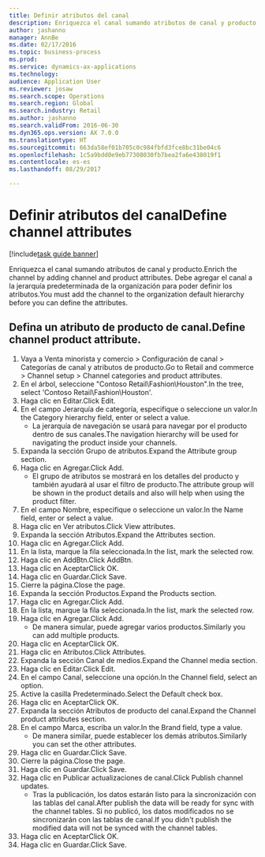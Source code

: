 ```yaml
--- 
title: Definir atributos del canal
description: Enriquezca el canal sumando atributos de canal y producto.
author: jashanno
manager: AnnBe
ms.date: 02/17/2016
ms.topic: business-process
ms.prod: 
ms.service: dynamics-ax-applications
ms.technology: 
audience: Application User
ms.reviewer: josaw
ms.search.scope: Operations
ms.search.region: Global
ms.search.industry: Retail
ms.author: jashanno
ms.search.validFrom: 2016-06-30
ms.dyn365.ops.version: AX 7.0.0
ms.translationtype: HT
ms.sourcegitcommit: 663da58ef01b705c0c984fbfd3fce8bc31be04c6
ms.openlocfilehash: 1c5a9bdd0e9eb77308030fb7bea2fa6e438019f1
ms.contentlocale: es-es
ms.lasthandoff: 08/29/2017

---
```

# <a name="define-channel-attributes"></a><span data-ttu-id="be880-103">Definir atributos del canal</span><span class="sxs-lookup"><span data-stu-id="be880-103">Define channel attributes</span></span>

[!include[task guide banner](../includes/task-guide-banner.md)]

<span data-ttu-id="be880-104">Enriquezca el canal sumando atributos de canal y producto.</span><span class="sxs-lookup"><span data-stu-id="be880-104">Enrich the channel by adding channel and product attributes.</span></span> <span data-ttu-id="be880-105">Debe agregar el canal a la jerarquía predeterminada de la organización para poder definir los atributos.</span><span class="sxs-lookup"><span data-stu-id="be880-105">You must add the channel to the organization default hierarchy before you can define the attributes.</span></span>


## <a name="define-channel-product-attribute"></a><span data-ttu-id="be880-106">Defina un atributo de producto de canal.</span><span class="sxs-lookup"><span data-stu-id="be880-106">Define channel product attribute.</span></span>
1. <span data-ttu-id="be880-107">Vaya a Venta minorista y comercio > Configuración de canal > Categorías de canal y atributos de producto.</span><span class="sxs-lookup"><span data-stu-id="be880-107">Go to Retail and commerce > Channel setup > Channel categories and product attributes.</span></span>
2. <span data-ttu-id="be880-108">En el árbol, seleccione "Contoso Retail\Fashion\Houston".</span><span class="sxs-lookup"><span data-stu-id="be880-108">In the tree, select 'Contoso Retail\Fashion\Houston'.</span></span>
3. <span data-ttu-id="be880-109">Haga clic en Editar.</span><span class="sxs-lookup"><span data-stu-id="be880-109">Click Edit.</span></span>
4. <span data-ttu-id="be880-110">En el campo Jerarquía de categoría, especifique o seleccione un valor.</span><span class="sxs-lookup"><span data-stu-id="be880-110">In the Category hierarchy field, enter or select a value.</span></span>
    * <span data-ttu-id="be880-111">La jerarquía de navegación se usará para navegar por el producto dentro de sus canales.</span><span class="sxs-lookup"><span data-stu-id="be880-111">The navigation hierarchy will be used for navigating the product inside your channels.</span></span>  
5. <span data-ttu-id="be880-112">Expanda la sección Grupo de atributos.</span><span class="sxs-lookup"><span data-stu-id="be880-112">Expand the Attribute group section.</span></span>
6. <span data-ttu-id="be880-113">Haga clic en Agregar.</span><span class="sxs-lookup"><span data-stu-id="be880-113">Click Add.</span></span>
    * <span data-ttu-id="be880-114">El grupo de atributos se mostrará en los detalles del producto y también ayudará al usar el filtro de producto.</span><span class="sxs-lookup"><span data-stu-id="be880-114">The attribute group will be shown in the product details and also will help when using the product filter.</span></span>  
7. <span data-ttu-id="be880-115">En el campo Nombre, especifique o seleccione un valor.</span><span class="sxs-lookup"><span data-stu-id="be880-115">In the Name field, enter or select a value.</span></span>
8. <span data-ttu-id="be880-116">Haga clic en Ver atributos.</span><span class="sxs-lookup"><span data-stu-id="be880-116">Click View attributes.</span></span>
9. <span data-ttu-id="be880-117">Expanda la sección Atributos.</span><span class="sxs-lookup"><span data-stu-id="be880-117">Expand the Attributes section.</span></span>
10. <span data-ttu-id="be880-118">Haga clic en Agregar.</span><span class="sxs-lookup"><span data-stu-id="be880-118">Click Add.</span></span>
11. <span data-ttu-id="be880-119">En la lista, marque la fila seleccionada.</span><span class="sxs-lookup"><span data-stu-id="be880-119">In the list, mark the selected row.</span></span>
12. <span data-ttu-id="be880-120">Haga clic en AddBtn.</span><span class="sxs-lookup"><span data-stu-id="be880-120">Click AddBtn.</span></span>
13. <span data-ttu-id="be880-121">Haga clic en Aceptar</span><span class="sxs-lookup"><span data-stu-id="be880-121">Click OK.</span></span>
14. <span data-ttu-id="be880-122">Haga clic en Guardar.</span><span class="sxs-lookup"><span data-stu-id="be880-122">Click Save.</span></span>
15. <span data-ttu-id="be880-123">Cierre la página.</span><span class="sxs-lookup"><span data-stu-id="be880-123">Close the page.</span></span>
16. <span data-ttu-id="be880-124">Expanda la sección Productos.</span><span class="sxs-lookup"><span data-stu-id="be880-124">Expand the Products section.</span></span>
17. <span data-ttu-id="be880-125">Haga clic en Agregar.</span><span class="sxs-lookup"><span data-stu-id="be880-125">Click Add.</span></span>
18. <span data-ttu-id="be880-126">En la lista, marque la fila seleccionada.</span><span class="sxs-lookup"><span data-stu-id="be880-126">In the list, mark the selected row.</span></span>
19. <span data-ttu-id="be880-127">Haga clic en Agregar.</span><span class="sxs-lookup"><span data-stu-id="be880-127">Click Add.</span></span>
    * <span data-ttu-id="be880-128">De manera simular, puede agregar varios productos.</span><span class="sxs-lookup"><span data-stu-id="be880-128">Similarly you can add multiple products.</span></span>  
20. <span data-ttu-id="be880-129">Haga clic en Aceptar</span><span class="sxs-lookup"><span data-stu-id="be880-129">Click OK.</span></span>
21. <span data-ttu-id="be880-130">Haga clic en Atributos.</span><span class="sxs-lookup"><span data-stu-id="be880-130">Click Attributes.</span></span>
22. <span data-ttu-id="be880-131">Expanda la sección Canal de medios.</span><span class="sxs-lookup"><span data-stu-id="be880-131">Expand the Channel media section.</span></span>
23. <span data-ttu-id="be880-132">Haga clic en Editar.</span><span class="sxs-lookup"><span data-stu-id="be880-132">Click Edit.</span></span>
24. <span data-ttu-id="be880-133">En el campo Canal, seleccione una opción.</span><span class="sxs-lookup"><span data-stu-id="be880-133">In the Channel field, select an option.</span></span>
25. <span data-ttu-id="be880-134">Active la casilla Predeterminado.</span><span class="sxs-lookup"><span data-stu-id="be880-134">Select the Default check box.</span></span>
26. <span data-ttu-id="be880-135">Haga clic en Aceptar</span><span class="sxs-lookup"><span data-stu-id="be880-135">Click OK.</span></span>
27. <span data-ttu-id="be880-136">Expanda la sección Atributos de producto del canal.</span><span class="sxs-lookup"><span data-stu-id="be880-136">Expand the Channel product attributes section.</span></span>
28. <span data-ttu-id="be880-137">En el campo Marca, escriba un valor.</span><span class="sxs-lookup"><span data-stu-id="be880-137">In the Brand field, type a value.</span></span>
    * <span data-ttu-id="be880-138">De manera similar, puede establecer los demás atributos.</span><span class="sxs-lookup"><span data-stu-id="be880-138">Similarly you can set the other attributes.</span></span>  
29. <span data-ttu-id="be880-139">Haga clic en Guardar.</span><span class="sxs-lookup"><span data-stu-id="be880-139">Click Save.</span></span>
30. <span data-ttu-id="be880-140">Cierre la página.</span><span class="sxs-lookup"><span data-stu-id="be880-140">Close the page.</span></span>
31. <span data-ttu-id="be880-141">Haga clic en Guardar.</span><span class="sxs-lookup"><span data-stu-id="be880-141">Click Save.</span></span>
32. <span data-ttu-id="be880-142">Haga clic en Publicar actualizaciones de canal.</span><span class="sxs-lookup"><span data-stu-id="be880-142">Click Publish channel updates.</span></span>
    * <span data-ttu-id="be880-143">Tras la publicación, los datos estarán listo para la sincronización con las tablas del canal.</span><span class="sxs-lookup"><span data-stu-id="be880-143">After publish the data will be ready for sync with the channel tables.</span></span> <span data-ttu-id="be880-144">Si no publicó, los datos modificados no se sincronizarán con las tablas de canal.</span><span class="sxs-lookup"><span data-stu-id="be880-144">If you didn't publish the modified data will not be synced with the channel tables.</span></span>  
33. <span data-ttu-id="be880-145">Haga clic en Aceptar</span><span class="sxs-lookup"><span data-stu-id="be880-145">Click OK.</span></span>
34. <span data-ttu-id="be880-146">Haga clic en Guardar.</span><span class="sxs-lookup"><span data-stu-id="be880-146">Click Save.</span></span>



